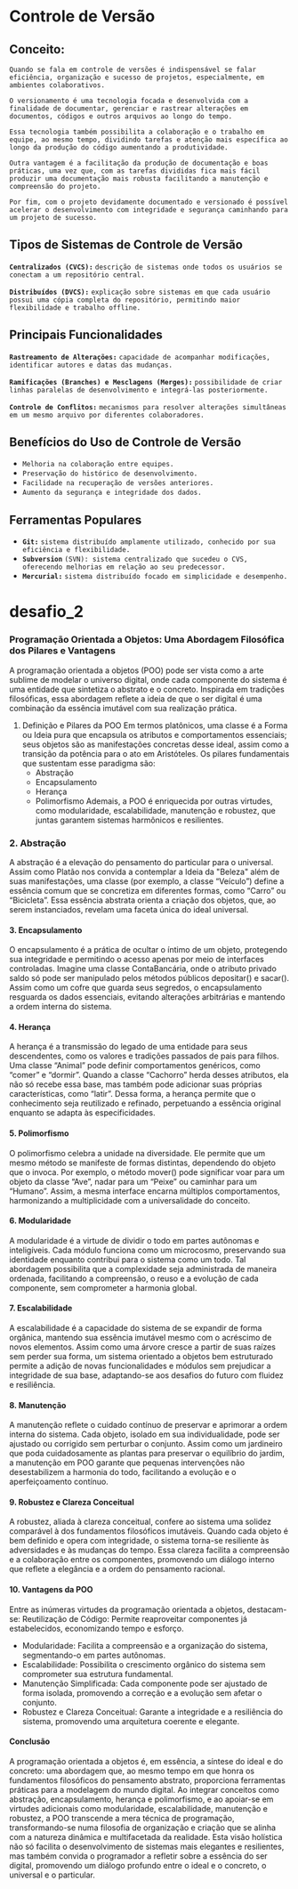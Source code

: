 # Controle de Versão

## Conceito:

`Quando se fala em controle de versões é indispensável se falar eficiência, organização e sucesso de projetos, especialmente, em ambientes colaborativos.`

`O versionamento é uma tecnologia focada e desenvolvida com a finalidade de documentar, gerenciar e rastrear alterações em documentos, códigos e outros arquivos ao longo do tempo.​` 

`Essa tecnologia também possibilita a colaboração e o trabalho em equipe, ao mesmo tempo, dividindo tarefas e atenção mais específica ao longo da produção do código aumentando a produtividade.` 

`Outra vantagem é a facilitação da produção de documentação e boas práticas, uma vez que, com as tarefas divididas fica mais fácil produzir uma documentação mais robusta facilitando a manutenção e compreensão do projeto.`

`Por fim, com o projeto devidamente documentado e versionado é possível acelerar o desenvolvimento com integridade e segurança caminhando para um projeto de sucesso.`

## Tipos de Sistemas de Controle de Versão

**`Centralizados (CVCS):`** `descrição de sistemas onde todos os usuários se conectam a um repositório central.​`

**`Distribuídos (DVCS):`** `explicação sobre sistemas em que cada usuário possui uma cópia completa do repositório, permitindo maior flexibilidade e trabalho offline.​`

## Principais Funcionalidades

**`Rastreamento de Alterações:`** `capacidade de acompanhar modificações, identificar autores e datas das mudanças.​`

**`Ramificações (Branches) e Mesclagens (Merges):`** `possibilidade de criar linhas paralelas de desenvolvimento e integrá-las posteriormente.​`

**`Controle de Conflitos:`** `mecanismos para resolver alterações simultâneas em um mesmo arquivo por diferentes colaboradores.​`

## Benefícios do Uso de Controle de Versão

* `Melhoria na colaboração entre equipes.​`  
* `Preservação do histórico de desenvolvimento.​`  
* `Facilidade na recuperação de versões anteriores.​`  
* `Aumento da segurança e integridade dos dados.​`


## Ferramentas Populares

* **`Git:`** `sistema distribuído amplamente utilizado, conhecido por sua eficiência e flexibilidade.​`  
* **`Subversion`** `(SVN): sistema centralizado que sucedeu o CVS, oferecendo melhorias em relação ao seu predecessor.​`  
* **`Mercurial:`** `sistema distribuído focado em simplicidade e desempenho.​`

# desafio_2 
### Programação Orientada a Objetos: Uma Abordagem Filosófica dos Pilares e Vantagens
A programação orientada a objetos (POO) pode ser vista como a arte sublime de modelar o universo digital, onde cada componente do sistema é uma entidade que sintetiza o abstrato e o concreto. Inspirada em tradições filosóficas, essa abordagem reflete a ideia de que o ser digital é uma combinação da essência imutável com sua realização prática.
1. Definição e Pilares da POO
    Em termos platônicos, uma classe é a Forma ou Ideia pura que encapsula os atributos e comportamentos essenciais; seus objetos são as manifestações concretas desse ideal, assim como a transição da potência para o ato em Aristóteles. Os pilares fundamentais que sustentam esse paradigma são:
    * Abstração
    * Encapsulamento
    * Herança
    * Polimorfismo
Ademais, a POO é enriquecida por outras virtudes, como modularidade, escalabilidade, manutenção e robustez, que juntas garantem sistemas harmônicos e resilientes.

### 2. Abstração

A abstração é a elevação do pensamento do particular para o universal. Assim como Platão nos convida a contemplar a Ideia da "Beleza" além de suas manifestações, uma classe (por exemplo, a classe “Veículo”) define a essência comum que se concretiza em diferentes formas, como “Carro” ou “Bicicleta”. Essa essência abstrata orienta a criação dos objetos, que, ao serem instanciados, revelam uma faceta única do ideal universal.

#### 3. Encapsulamento

O encapsulamento é a prática de ocultar o íntimo de um objeto, protegendo sua integridade e permitindo o acesso apenas por meio de interfaces controladas. Imagine uma classe ContaBancária, onde o atributo privado saldo só pode ser manipulado pelos métodos públicos depositar() e sacar(). Assim como um cofre que guarda seus segredos, o encapsulamento resguarda os dados essenciais, evitando alterações arbitrárias e mantendo a ordem interna do sistema.

#### 4. Herança

A herança é a transmissão do legado de uma entidade para seus descendentes, como os valores e tradições passados de pais para filhos. Uma classe “Animal” pode definir comportamentos genéricos, como “comer” e “dormir”. Quando a classe “Cachorro” herda desses atributos, ela não só recebe essa base, mas também pode adicionar suas próprias características, como “latir”. Dessa forma, a herança permite que o conhecimento seja reutilizado e refinado, perpetuando a essência original enquanto se adapta às especificidades.

#### 5. Polimorfismo

O polimorfismo celebra a unidade na diversidade. Ele permite que um mesmo método se manifeste de formas distintas, dependendo do objeto que o invoca. Por exemplo, o método mover() pode significar voar para um objeto da classe “Ave”, nadar para um “Peixe” ou caminhar para um “Humano”. Assim, a mesma interface encarna múltiplos comportamentos, harmonizando a multiplicidade com a universalidade do conceito.

#### 6. Modularidade

A modularidade é a virtude de dividir o todo em partes autônomas e inteligíveis. Cada módulo funciona como um microcosmo, preservando sua identidade enquanto contribui para o sistema como um todo. Tal abordagem possibilita que a complexidade seja administrada de maneira ordenada, facilitando a compreensão, o reuso e a evolução de cada componente, sem comprometer a harmonia global.

#### 7. Escalabilidade

A escalabilidade é a capacidade do sistema de se expandir de forma orgânica, mantendo sua essência imutável mesmo com o acréscimo de novos elementos. Assim como uma árvore cresce a partir de suas raízes sem perder sua forma, um sistema orientado a objetos bem estruturado permite a adição de novas funcionalidades e módulos sem prejudicar a integridade de sua base, adaptando-se aos desafios do futuro com fluidez e resiliência.

#### 8. Manutenção

A manutenção reflete o cuidado contínuo de preservar e aprimorar a ordem interna do sistema. Cada objeto, isolado em sua individualidade, pode ser ajustado ou corrigido sem perturbar o conjunto. Assim como um jardineiro que poda cuidadosamente as plantas para preservar o equilíbrio do jardim, a manutenção em POO garante que pequenas intervenções não desestabilizem a harmonia do todo, facilitando a evolução e o aperfeiçoamento contínuo.

#### 9. Robustez e Clareza Conceitual

A robustez, aliada à clareza conceitual, confere ao sistema uma solidez comparável à dos fundamentos filosóficos imutáveis. Quando cada objeto é bem definido e opera com integridade, o sistema torna-se resiliente às adversidades e às mudanças do tempo. Essa clareza facilita a compreensão e a colaboração entre os componentes, promovendo um diálogo interno que reflete a elegância e a ordem do pensamento racional.

#### 10. Vantagens da POO

Entre as inúmeras virtudes da programação orientada a objetos, destacam-se:
Reutilização de Código: Permite reaproveitar componentes já estabelecidos, economizando tempo e esforço.
* Modularidade: Facilita a compreensão e a organização do sistema, segmentando-o em partes autônomas.
* Escalabilidade: Possibilita o crescimento orgânico do sistema sem comprometer sua estrutura fundamental.
* Manutenção Simplificada: Cada componente pode ser ajustado de forma isolada, promovendo a correção e a evolução sem afetar o conjunto.
* Robustez e Clareza Conceitual: Garante a integridade e a resiliência do sistema, promovendo uma arquitetura coerente e elegante.


#### Conclusão
A programação orientada a objetos é, em essência, a síntese do ideal e do concreto: uma abordagem que, ao mesmo tempo em que honra os fundamentos filosóficos do pensamento abstrato, proporciona ferramentas práticas para a modelagem do mundo digital. Ao integrar conceitos como abstração, encapsulamento, herança e polimorfismo, e ao apoiar-se em virtudes adicionais como modularidade, escalabilidade, manutenção e robustez, a POO transcende a mera técnica de programação, transformando-se numa filosofia de organização e criação que se alinha com a natureza dinâmica e multifacetada da realidade.
Esta visão holística não só facilita o desenvolvimento de sistemas mais elegantes e resilientes, mas também convida o programador a refletir sobre a essência do ser digital, promovendo um diálogo profundo entre o ideal e o concreto, o universal e o particular.

